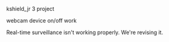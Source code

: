 kshield_jr 3 project

webcam device on/off work

Real-time surveillance isn't working properly. We're revising it.


